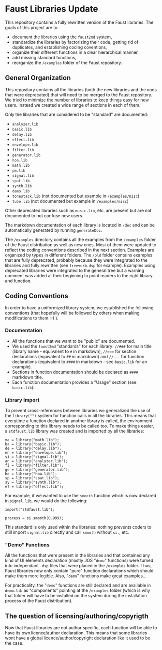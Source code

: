 # Faust Libraries Update
This repository contains a fully rewritten version of the Faust libraries. The goals of this project are to:

* document the libraries using the `faust2md` system,
* standardize the libraries by factorizing their code, getting rid of duplicates, and establishing coding coventions,
* organize their different functions in a clear hierarchical manner,
* add missing standard functions,
* reorganize the `/examples` folder of the Faust repository.

## General Organization

This repository contains all the libraries (both the new libraries and the ones that were deprecated) that will need to be merged to the Faust repository. We tried to minimize the number of libraries to keep things easy for new users. Instead we created a wide range of sections in each of them. 

Only the libraries that are considered to be "standard" are documented:

* `analyzer.lib` 
* `basic.lib` 
* `delay.lib`
* `effect.lib`
* `envelope.lib`
* `filter.lib`
* `generator.lib`
* `hoa.lib`
* `math.lib`
* `pm.lib`
* `signal.lib`
* `spat.lib`
* `synth.lib`
* `demo.lib`
* `tonestack.lib` (not documented but example in `/examples/misc`)
* `tube.lib` (not documented but example in `/examples/misc`)

Other deprecated libraries such as `music.lib`, etc. are present but are not documented to not confuse new users. 

The markdown documentation of each library is located in `/doc` and can be automatically generated by running `generateDoc`.

The `/examples` directory contains all the examples from the `/examples` folder of the Faust distribution as well as new ones. Most of them were updated to reflect the coding conventions described in the next section. Examples are organized by types in different folders. The `/old` folder contains examples that are fully deprecated, probably because they were integrated to the libraries and fully rewritten (see `freeverb.dsp` for example). Examples using deprecated libraries were integrated to the general tree but a warning comment was added at their beginning to point readers to the right library and function. 

## Coding Conventions

In order to have a uniformized library system, we established the following conventions (that hopefully will be followed by others when making modifications to them :-) ).

### Documentation

* All the functions that we want to be "public" are documented.
* We used the `faust2md` "standards" for each library: `//###` for main title (library name - equivalent to `#` in markdown), `//===` for section declarations (equivalent to `##` in markdown) and `//---` for function declarations (equivalent to `####` in markdown - see `basic.lib` for an example).
* Sections in function documentation should be declared as `####` markdown title.
* Each function documentation provides a "Usage" section (see `basic.lib`). 

### Library Import

To prevent cross-references between libraries we generalized the use of the `library("")` system for function calls in all the libraries. This means that everytime a function declared in another library is called, the environment corresponding to this library needs to be called too. To make things easier, a `stdfaust.lib` library was created and is imported by all the libraries:

```
ma = library("math.lib");
ba = library("basic.lib");
de = library("delay.lib");
en = library("envelope.lib");
si = library("signal.lib");
an = library("analyzer.lib");
fi = library("filter.lib");
ge = library("generator.lib");
ho = library("hoa.lib");
sp = library("spat.lib");
sy = library("synth.lib");
ef = library("effect.lib");
```

For example, if we wanted to use the `smooth` function which is now declared in `signal.lib`, we would do the following:

```
import("stdfaust.lib");

process = si.smooth(0.999);
```

This standard is only used within the libraries: nothing prevents coders to still import `signal.lib` directly and call `smooth` without `si.`, etc.

### "Demo" Functions

All the functions that were present in the libraries and that contained any kind of UI elements declaration (mostly JOS "`demo`" functions) were turned into independant `.dsp` files that were placed in the `/examples` folder. Thus, Faust libraries now only contain "pure" function declarations which should make them more legible. Also, "`demo`" functions make great examples... 

For practicality, the "`demo`" functions are still declared and are available in `demo.lib` as "components" pointing at the `/examples` folder (which is why that folder will have to be installed on the system during the installation process of the Faust distribution).

## The question of licensing/authoring/copyrigth

Now that Faust libraries are not author specific, each function will be able to have its own licence/author declaration. This means that some libraries wont have a global licence/author/copyright declaration like it used to be the case.
